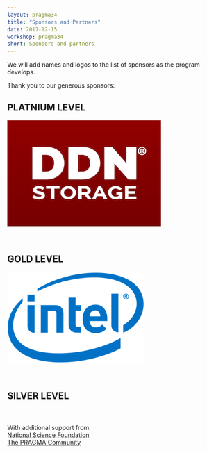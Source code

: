 ```yaml
---
layout: pragma34
title: "Sponsors and Partners"
date: 2017-12-15
workshop: pragma34
short: Sponsors and partners
--- 
```


We will add names and logos to the list of sponsors as the program develops. <br />

Thank you to our generous sponsors:<br>

## PLATNIUM LEVEL<br>
<img src="/images/pragma34/DDN-Storage_web.png"/>
</p>
<br>

## GOLD LEVEL<br>
<img src="/images/pragma34/Intel-logo_web.png"/>
</p>
<br>

## SILVER LEVEL<br>



<br>
<br>
With additional support from:<br>
<a href="https://www.nsf.gov/" target="_blank">National Science Foundation</a> <br/>
<a href="http://www.pragma-grid.net/people/">The PRAGMA Community</a> <br/>
